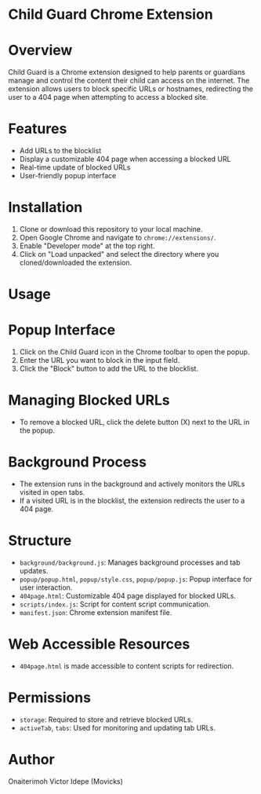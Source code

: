 # Child Guard Chrome Extension

# Overview

Child Guard is a Chrome extension designed to help parents or guardians manage and control the content their child can access on the internet. 
The extension allows users to block specific URLs or hostnames, redirecting the user to a 404 page when attempting to access a blocked site.

# Features

- Add URLs to the blocklist
- Display a customizable 404 page when accessing a blocked URL
- Real-time update of blocked URLs
- User-friendly popup interface

# Installation

1. Clone or download this repository to your local machine.
2. Open Google Chrome and navigate to `chrome://extensions/`.
3. Enable "Developer mode" at the top right.
4. Click on "Load unpacked" and select the directory where you cloned/downloaded the extension.

# Usage

# Popup Interface

1. Click on the Child Guard icon in the Chrome toolbar to open the popup.
2. Enter the URL you want to block in the input field.
3. Click the "Block" button to add the URL to the blocklist.

# Managing Blocked URLs

- To remove a blocked URL, click the delete button (X) next to the URL in the popup.

# Background Process

- The extension runs in the background and actively monitors the URLs visited in open tabs.
- If a visited URL is in the blocklist, the extension redirects the user to a 404 page.

# Structure

- `background/background.js`: Manages background processes and tab updates.
- `popup/popup.html`, `popup/style.css`, `popup/popup.js`: Popup interface for user interaction.
- `404page.html`: Customizable 404 page displayed for blocked URLs.
- `scripts/index.js`: Script for content script communication.
- `manifest.json`: Chrome extension manifest file.

# Web Accessible Resources

- `404page.html` is made accessible to content scripts for redirection.

# Permissions

- `storage`: Required to store and retrieve blocked URLs.
- `activeTab`, `tabs`: Used for monitoring and updating tab URLs.

# Author

Onaiterimoh Victor Idepe 
(Movicks)
